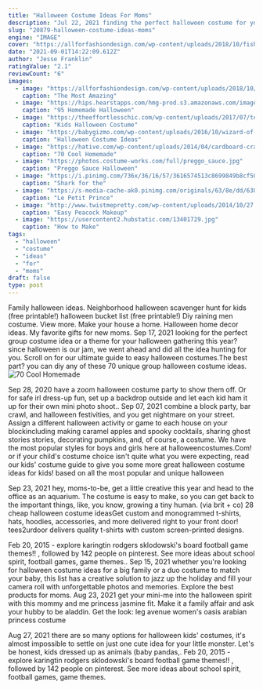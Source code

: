 ```yaml
---
title: "Halloween Costume Ideas For Moms"
description: "Jul 22, 2021 finding the perfect halloween costume for you and your partner is tough, but not with these 118 celebrity couples costume ideas for 2021. Come get inspired.  11 single moms"
slug: "20879-halloween-costume-ideas-moms"
engine: "IMAGE"
cover: "https://allforfashiondesign.com/wp-content/uploads/2018/10/fish-tank-pregnant-costume-600x900.jpg"
date: "2021-09-01T14:22:09.612Z"
author: "Jesse Franklin"
ratingValue: "2.1"
reviewCount: "6"
images:
  - image: "https://allforfashiondesign.com/wp-content/uploads/2018/10/fish-tank-pregnant-costume-600x900.jpg"
    caption: "The Most Amazing"
  - image: "https://hips.hearstapps.com/hmg-prod.s3.amazonaws.com/images/diy-witch-costume-halloween-1531951547.jpg?crop=0.6704183998042574xw:1xh;center,top&resize=480:*"
    caption: "95 Homemade Halloween"
  - image: "https://theeffortlesschic.com/wp-content/uploads/2017/07/tec-animal-costumes-bird-1.jpg"
    caption: "Kids Halloween Costume"
  - image: "https://babygizmo.com/wp-content/uploads/2016/10/wizard-of-oz-costumes-e1475306035589.jpg"
    caption: "Halloween Costume Ideas"
  - image: "https://hative.com/wp-content/uploads/2014/04/cardboard-crafts/13-cardboard-shoe-storage.jpg"
    caption: "70 Cool Homemade"
  - image: "https://photos.costume-works.com/full/preggo_sauce.jpg"
    caption: "Preggo Sauce Halloween"
  - image: "https://i.pinimg.com/736x/36/16/57/3616574513c8699849b8cf50555dd219.jpg"
    caption: "Shark for the"
  - image: "https://s-media-cache-ak0.pinimg.com/originals/63/8e/dd/638edd19c9a3ec252fe22b52c643f677.jpg"
    caption: "Le Petit Prince"
  - image: "http://www.twistmepretty.com/wp-content/uploads/2014/10/27.jpg"
    caption: "Easy Peacock Makeup"
  - image: "https://usercontent2.hubstatic.com/13401729.jpg"
    caption: "How to Make"
tags:
  - "halloween"
  - "costume"
  - "ideas"
  - "for"
  - "moms"
draft: false
type: post
---
```


Family halloween ideas. Neighborhood halloween scavenger hunt for kids (free printable!) halloween bucket list (free printable!)  Diy raining men costume. View more. Make your house a home. Halloween home decor ideas. My favorite gifts for new moms. Sep 17, 2021 looking for the perfect group costume idea or a theme for your halloween gathering this year? since halloween is our jam, we went ahead and did all the idea hunting for you. Scroll on for our ultimate guide to easy halloween costumes.The best part? you can diy any of these 70 unique group halloween costume ideas.
![70 Cool Homemade](https://hative.com/wp-content/uploads/2014/04/cardboard-crafts/13-cardboard-shoe-storage.jpg "70 Cool Homemade")

Sep 28, 2020 have a zoom halloween costume party to show them off. Or for safe irl dress-up fun, set up a backdrop outside and let each kid ham it up for their own mini photo shoot.. Sep 07, 2021 combine a block party, bar crawl, and halloween festivities, and you get nightmare on your street. Assign a different halloween activity or game to each house on your blockincluding making caramel apples and spooky cocktails, sharing ghost stories stories, decorating pumpkins, and, of course, a costume. We have the most popular styles for boys and girls here at halloweencostumes.Com! or if your child&#39;s costume choice isn&#39;t quite what you were expecting, read our kids&#39; costume guide to give you some more great halloween costume ideas for kids! based on all the most popular and unique halloween
<!--inArticleAds-->

<!--galleryOne-->

Sep 23, 2021 hey, moms-to-be, get a little creative this year and head to the office as an aquarium. The costume is easy to make, so you can get back to the important things, like, you know, growing a tiny human. (via brit + co)  28 cheap halloween costume ideasGet custom and monogrammed t-shirts, hats, hoodies, accessories, and more delivered right to your front door! tees2urdoor delivers quality t-shirts with custom screen-printed designs.
<!--inArticleAds-->

<!--galleryTwo-->

Feb 20, 2015 - explore karingtin rodgers sklodowski's board football game themes!! , followed by 142 people on pinterest. See more ideas about school spirit, football games, game themes.. Sep 15, 2021 whether you're looking for halloween costume ideas for a big family or a duo costume to match your baby, this list has a creative solution to jazz up the holiday and fill your camera roll with unforgettable photos and memories.  Explore the best products for moms. Aug 23, 2021 get your mini-me into the halloween spirit with this mommy and me princess jasmine fit. Make it a family affair and ask your hubby to be aladdin. Get the look: leg avenue women's oasis arabian princess costume
<!--galleryThree-->

Aug 27, 2021 there are so many options for halloween kids' costumes, it's almost impossible to settle on just one cute idea for your little monster. Let's be honest, kids dressed up as animals (baby pandas,. Feb 20, 2015 - explore karingtin rodgers sklodowski's board football game themes!! , followed by 142 people on pinterest. See more ideas about school spirit, football games, game themes.